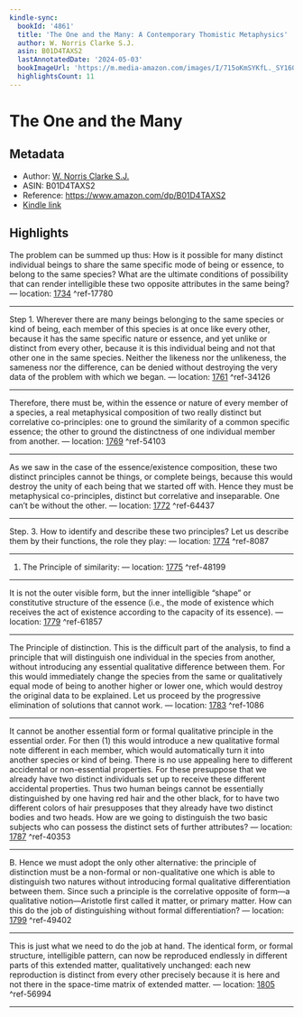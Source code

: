 ```yaml
---
kindle-sync:
  bookId: '4861'
  title: 'The One and the Many: A Contemporary Thomistic Metaphysics'
  author: W. Norris Clarke S.J.
  asin: B01D4TAXS2
  lastAnnotatedDate: '2024-05-03'
  bookImageUrl: 'https://m.media-amazon.com/images/I/715oKmSYKfL._SY160.jpg'
  highlightsCount: 11
---
```

# The One and the Many
## Metadata
* Author: [W. Norris Clarke S.J.](https://www.amazon.comundefined)
* ASIN: B01D4TAXS2
* Reference: https://www.amazon.com/dp/B01D4TAXS2
* [Kindle link](kindle://book?action=open&asin=B01D4TAXS2)

## Highlights
The problem can be summed up thus: How is it possible for many distinct individual beings to share the same specific mode of being or essence, to belong to the same species? What are the ultimate conditions of possibility that can render intelligible these two opposite attributes in the same being? — location: [1734](kindle://book?action=open&asin=B01D4TAXS2&location=1734) ^ref-17780

---
Step 1. Wherever there are many beings belonging to the same species or kind of being, each member of this species is at once like every other, because it has the same specific nature or essence, and yet unlike or distinct from every other, because it is this individual being and not that other one in the same species. Neither the likeness nor the unlikeness, the sameness nor the difference, can be denied without destroying the very data of the problem with which we began. — location: [1761](kindle://book?action=open&asin=B01D4TAXS2&location=1761) ^ref-34126

---
Therefore, there must be, within the essence or nature of every member of a species, a real metaphysical composition of two really distinct but correlative co-principles: one to ground the similarity of a common specific essence; the other to ground the distinctness of one individual member from another. — location: [1769](kindle://book?action=open&asin=B01D4TAXS2&location=1769) ^ref-54103

---
As we saw in the case of the essence/existence composition, these two distinct principles cannot be things, or complete beings, because this would destroy the unity of each being that we started off with. Hence they must be metaphysical co-principles, distinct but correlative and inseparable. One can’t be without the other. — location: [1772](kindle://book?action=open&asin=B01D4TAXS2&location=1772) ^ref-64437

---
Step. 3. How to identify and describe these two principles? Let us describe them by their functions, the role they play: — location: [1774](kindle://book?action=open&asin=B01D4TAXS2&location=1774) ^ref-8087

---
1. The Principle of similarity: — location: [1775](kindle://book?action=open&asin=B01D4TAXS2&location=1775) ^ref-48199

---
It is not the outer visible form, but the inner intelligible “shape” or constitutive structure of the essence (i.e., the mode of existence which receives the act of existence according to the capacity of its essence). — location: [1779](kindle://book?action=open&asin=B01D4TAXS2&location=1779) ^ref-61857

---
The Principle of distinction. This is the difficult part of the analysis, to find a principle that will distinguish one individual in the species from another, without introducing any essential qualitative difference between them. For this would immediately change the species from the same or qualitatively equal mode of being to another higher or lower one, which would destroy the original data to be explained. Let us proceed by the progressive elimination of solutions that cannot work. — location: [1783](kindle://book?action=open&asin=B01D4TAXS2&location=1783) ^ref-1086

---
It cannot be another essential form or formal qualitative principle in the essential order. For then (1) this would introduce a new qualitative formal note different in each member, which would automatically turn it into another species or kind of being. There is no use appealing here to different accidental or non-essential properties. For these presuppose that we already have two distinct individuals set up to receive these different accidental properties. Thus two human beings cannot be essentially distinguished by one having red hair and the other black, for to have two different colors of hair presupposes that they already have two distinct bodies and two heads. How are we going to distinguish the two basic subjects who can possess the distinct sets of further attributes? — location: [1787](kindle://book?action=open&asin=B01D4TAXS2&location=1787) ^ref-40353

---
B. Hence we must adopt the only other alternative: the principle of distinction must be a non-formal or non-qualitative one which is able to distinguish two natures without introducing formal qualitative differentiation between them. Since such a principle is the correlative opposite of form—a qualitative notion—Aristotle first called it matter, or primary matter. How can this do the job of distinguishing without formal differentiation? — location: [1799](kindle://book?action=open&asin=B01D4TAXS2&location=1799) ^ref-49402

---
This is just what we need to do the job at hand. The identical form, or formal structure, intelligible pattern, can now be reproduced endlessly in different parts of this extended matter, qualitatively unchanged: each new reproduction is distinct from every other precisely because it is here and not there in the space-time matrix of extended matter. — location: [1805](kindle://book?action=open&asin=B01D4TAXS2&location=1805) ^ref-56994

---
